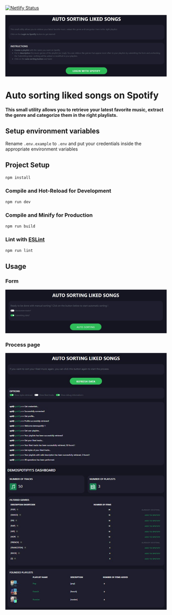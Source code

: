 [![Netlify Status](https://api.netlify.com/api/v1/badges/7963e4b5-269a-481e-a901-537704e8f050/deploy-status)](https://app.netlify.com/sites/auto-sorting-spotify-liked-songs/deploys)

![Home page](https://raw.githubusercontent.com/gcazin/auto-sort-spotify-liked-songs/main/public/images/home.jpg)

# Auto sorting liked songs on Spotify

**This small utility allows you to retrieve your latest favorite music, extract the genre and categorize them in the right playlists.**

## Setup environment variables

Rename `.env.example` to `.env` and put your credentials inside the appropriate environment variables

## Project Setup

```sh
npm install
```

### Compile and Hot-Reload for Development

```sh
npm run dev
```

### Compile and Minify for Production

```sh
npm run build
```

### Lint with [ESLint](https://eslint.org/)

```sh
npm run lint
```

## Usage

### Form

![Form](https://raw.githubusercontent.com/gcazin/auto-sort-spotify-liked-songs/main/public/images/autosort-page.jpg)

### Process page

![Process page](https://raw.githubusercontent.com/gcazin/auto-sort-spotify-liked-songs/main/public/images/process.jpg)
